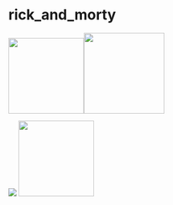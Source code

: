 # rick_and_morty

<img width=150 src='https://cdn.discordapp.com/attachments/826375565984137266/1179162391800455248/Screenshot_1701203880.png?ex=6578c78d&is=6566528d&hm=9f249c545515d76d0a2012605457a60d698237cbc7c57c0997fb79e4c556a882& '><img width=160 src=' https://media.discordapp.net/attachments/826375565984137266/1179162393415270460/Screenshot_1701204237.png?ex=6578c78e&is=6566528e&hm=1117207a00a95699b5217bf5997bc4d05b6704df534510b6271aeec709ef814d&=&format=webp&quality=lossless&width=308&height=668'>

<img src='https://media.discordapp.net/attachments/826375565984137266/1179162392706437251/Screenshot_1701204199.png?ex=6578c78e&is=6566528e&hm=e800914b8cad9b347ef5bdd164351f9c017e7b5c9ff176a854ed038bd4c4ae02&=&format=webp&quality=lossless&width=308&height=668 '> <img width=150 src='https://media.discordapp.net/attachments/826375565984137266/1179162394350592111/Screenshot_1701204274.png?ex=6578c78e&is=6566528e&hm=cff8f7e2e8488535548ef469ce76259f6e64de8c110ed8834597bd8bbe75cbb1&=&format=webp&quality=lossless&width=308&height=668'>

